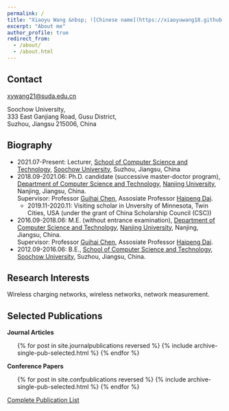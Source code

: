```yaml
---
permalink: /
title: "Xiaoyu Wang &nbsp; ![Chinese name](https://xiaoyuwang18.github.io/images/name.png)"
excerpt: "About me"
author_profile: true
redirect_from: 
  - /about/
  - /about.html
---
```


Contact
------
xywang21@suda.edu.cn

Soochow University,  
333 East Ganjiang Road, Gusu District,  
Suzhou, Jiangsu 215006, China

Biography
------
- 2021.07-Present: Lecturer, [School of Computer Science and Technology](http://scst.suda.edu.cn/), [Soochow University](http://www.suda.edu.cn/), Suzhou, Jiangsu, China
- 2018.09-2021.06: Ph.D. candidate (successive master-doctor program), [Department of Computer Science and Technology](http://cs.nju.edu.cn/), [Nanjing University](https://www.nju.edu.cn/), Nanjing, Jiangsu, China.  
Supervisor: Professor [Guihai Chen](http://cs.nju.edu.cn/gchen), Assosiate Professor [Haipeng Dai](http://cs.nju.edu.cn/daihp/).
	- 2019.11-2020.11: Visiting scholar in Unversity of Minnesota, Twin Cities, USA (under the grant of China Scholarship Council (CSC))
- 2016.09-2018.06: M.E. (without entrance examination), [Department of Computer Science and Technology](http://cs.nju.edu.cn/), [Nanjing University](https://www.nju.edu.cn/), Nanjing, Jiangsu, China.  
Supervisor: Professor [Guihai Chen](http://cs.nju.edu.cn/gchen), Assosiate Professor [Haipeng Dai](http://cs.nju.edu.cn/daihp/).
- 2012.09-2016.06: B.E., [School of Computer Science and Technology](http://scst.suda.edu.cn/), [Soochow University](http://www.suda.edu.cn/), Suzhou, Jiangsu, China.

Research Interests
------
Wireless charging networks, wireless networks, network measurement.

Selected Publications
------
**Journal Articles**
  <ol>
  {% for post in site.journalpublications reversed %}
    {% include archive-single-pub-selected.html %}
  {% endfor %}
  </ol>


**Conference Papers**
  <ol>
  {% for post in site.confpublications reversed %}
    {% include archive-single-pub-selected.html %}
  {% endfor %}
  </ol>

[Complete Publication List](https://xiaoyuwang18.github.io/publications/)
